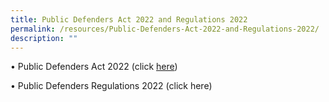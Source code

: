 ```yaml
---
title: Public Defenders Act 2022 and Regulations 2022
permalink: /resources/Public-Defenders-Act-2022-and-Regulations-2022/
description: ""
---
```

•	Public Defenders Act 2022 (click [here](https://sso.agc.gov.sg/Bills-Supp/17-2022/Published/20220704?DocDate=20220704))

•	Public Defenders Regulations 2022 (click here)